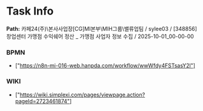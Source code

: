 # Task Info

**Path:** 카페24(주)\본사사업장\[CG]MI본부\MIH그룹\밸류업팀 / sylee03 / [348856] 창업센터 가맹점 수익쉐어 정산 _ 가맹점 사업자 정보 수집 / 2025-10-01_00-00-00

### BPMN
- ["https://n8n-mi-016-web.hanpda.com/workflow/wwWfdy4FSTsasY2l"]

### WIKI
- ["https://wiki.simplexi.com/pages/viewpage.action?pageId=2723461874"]

